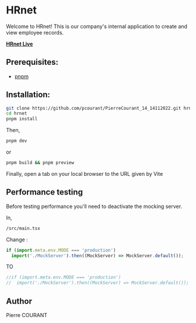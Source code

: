 # HRnet

Welcome to HRnet! This is our company's internal application to create and view employee records.

[typescript]: https://img.shields.io/badge/TypeScript-007ACC?style=for-the-badge&logo=typescript&logoColor=white
[reactjs]: https://img.shields.io/badge/React-20232A?style=for-the-badge&logo=react&logoColor=61DAFB
[reactrouter]: https://img.shields.io/badge/React_Router-CA4245?style=for-the-badge&logo=react-router&logoColor=white
[html]: https://img.shields.io/badge/HTML5-E34F26?style=for-the-badge&logo=html5&logoColor=white
[css]: https://img.shields.io/badge/CSS3-1572B6?style=for-the-badge&logo=css3&logoColor=white
[eslint]: https://img.shields.io/badge/eslint-3A33D1?style=for-the-badge&logo=eslint&logoColor=white
[prettier]: https://img.shields.io/badge/prettier-1A2C34?style=for-the-badge&logo=prettier&logoColor=F7BA3E

[**HRnet Live**](https://pcourant.github.io/PierreCourant_14_14112022/)

## Prerequisites:

- [pnpm](https://pnpm.io/installation)

## Installation:

```bash
git clone https://github.com/pcourant/PierreCourant_14_14112022.git hrnet
cd hrnet
pnpm install
```

Then,

```bash
pnpm dev
```

or

```bash
pnpm build && pnpm preview
```

Finally, open a tab on your local browser to the URL given by Vite

## Performance testing

Before testing performance you'll need to deactivate the mocking server.

In,

```bash
/src/main.tsx

```

Change :

```javascript
if (import.meta.env.MODE === 'production')
  import('./MockServer').then((MockServer) => MockServer.default());
```

TO

```javascript
//if (import.meta.env.MODE === 'production')
//  import('./MockServer').then((MockServer) => MockServer.default());
```

## Author

Pierre COURANT
